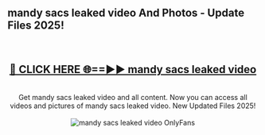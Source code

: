 <h2>mandy sacs leaked video And Photos - Update Files 2025!</h2>
<br>
<div align="center">
<h2><a href="https://betterlinks.top/A2PfLJ" rel="nofollow">🔴 CLICK HERE 🌐==►► mandy sacs leaked video</a></h2>
<br>
Get mandy sacs leaked video and all content. Now you can access all videos and pictures of mandy sacs leaked video. New Updated Files 2025!
<br>
<br>
<a href="https://betterlinks.top/A2PfLJ" rel="nofollow" data-target="animated-image.originalLink"><img src="https://i.imgur.com/dJHk4Zq.gif" alt="mandy sacs leaked video OnlyFans" style="max-width: 100%; display: inline-block;" data-target="animated-image.originalImage"></a>
</div>
<br>